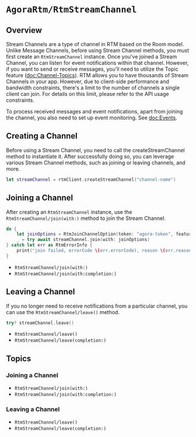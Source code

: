 # ``AgoraRtm/RtmStreamChannel``

## Overview

Stream Channels are a type of channel in RTM based on the Room model. Unlike Message Channels, before using Stream Channel methods, you must first create an ``RtmStreamChannel`` instance. Once you've joined a Stream Channel, you can listen for event notifications within that channel. However, if you want to send or receive messages, you'll need to utilize the Topic feature (<doc:Channel-Topics>). RTM allows you to have thousands of Stream Channels in your app. However, due to client-side performance and bandwidth constraints, there's a limit to the number of channels a single client can join. For details on this limit, please refer to the API usage constraints.

To process received messages and event notifications, apart from joining the channel, you also need to set up event monitoring. See <doc:Events>.

## Creating a Channel

Before using a Stream Channel, you need to call the createStreamChannel method to instantiate it. After successfully doing so, you can leverage various Stream Channel methods, such as joining or leaving channels, and more.

```swift
let streamChannel = rtmClient.createStreamChannel("channel-name")
```

## Joining a Channel

After creating an ``RtmStreamChannel`` instance, use the ``RtmStreamChannel/join(with:)`` method to join the Stream Channel.

```swift
do {
    let joinOptions = RtmJoinChannelOption(token: "agora-token", features = .presence)
    _ = try await streamChannel.join(with: joinOptions)
} catch let err as RtmErrorInfo {
    print("join failed, errorCode \(err.errorCode), reason \(err.reason)")
}
```

- ``RtmStreamChannel/join(with:)``
- ``RtmStreamChannel/join(with:completion:)``

## Leaving a Channel

If you no longer need to receive notifications from a particular channel, you can use the ``RtmStreamChannel/leave()`` method.

```swift
try? streamChannel.leave()
```

- ``RtmStreamChannel/leave()``
- ``RtmStreamChannel/leave(completion:)``

## Topics

### Joining a Channel

- ``RtmStreamChannel/join(with:)``
- ``RtmStreamChannel/join(with:completion:)``

### Leaving a Channel

- ``RtmStreamChannel/leave()``
- ``RtmStreamChannel/leave(completion:)``
